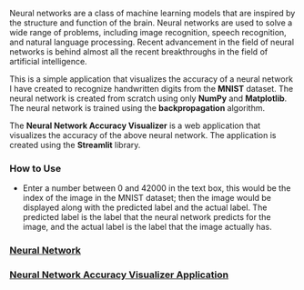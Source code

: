 
Neural networks are a class of machine learning models that are inspired by the structure and function of the brain. Neural networks are used to solve a wide range of problems, including image recognition, speech recognition, and natural language processing. Recent advancement in the field of neural networks is behind almost all the recent breakthroughs in the field of artificial intelligence.

This is a simple application that visualizes the accuracy of a neural network I have created to recognize handwritten digits from the **MNIST** dataset. The neural network is created from scratch using only **NumPy** and **Matplotlib**. The neural network is trained using the **backpropagation** algorithm.

The **Neural Network Accuracy Visualizer** is a web application that visualizes the accuracy of the above neural network. The application is created using the **Streamlit** library.

### How to Use

- Enter a number between 0 and 42000 in the text box, this would be the index of the image in the MNIST dataset; then the image would be displayed along with the predicted label and the actual label. The predicted label is the label that the neural network predicts for the image, and the actual label is the label that the image actually has.

### [Neural Network](https://github.com/kannanjayachandran/ML-Models/tree/main/Handwriting%20Recognizer)

### [Neural Network Accuracy Visualizer Application](https://kannanjayachandran-nn-accuracy-visualizer-app-q4u6eo.streamlit.app/)
